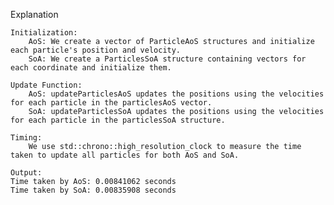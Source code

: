 Explanation

    Initialization:
        AoS: We create a vector of ParticleAoS structures and initialize each particle's position and velocity.
        SoA: We create a ParticlesSoA structure containing vectors for each coordinate and initialize them.

    Update Function:
        AoS: updateParticlesAoS updates the positions using the velocities for each particle in the particlesAoS vector.
        SoA: updateParticlesSoA updates the positions using the velocities for each particle in the particlesSoA structure.

    Timing:
        We use std::chrono::high_resolution_clock to measure the time taken to update all particles for both AoS and SoA.

    Output:
    Time taken by AoS: 0.00841062 seconds
    Time taken by SoA: 0.00835908 seconds    